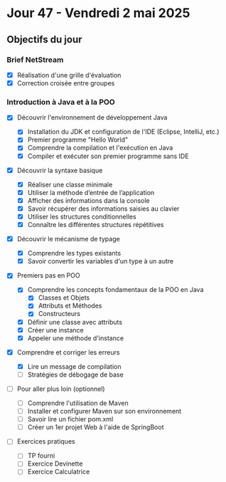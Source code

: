 # Jour 47 - Vendredi 2 mai 2025

## Objectifs du jour

### Brief NetStream

- [x] Réalisation d'une grille d'évaluation
- [x] Correction croisée entre groupes

### Introduction à Java et à la POO

- [x] Découvrir l'environnement de développement Java

  - [x] Installation du JDK et configuration de l'IDE (Eclipse, IntelliJ, etc.)
  - [x] Premier programme "Hello World"
  - [x] Comprendre la compilation et l'exécution en Java
  - [x] Compiler et exécuter son premier programme sans IDE

- [x] Découvrir la syntaxe basique

  - [x] Réaliser une classe minimale
  - [x] Utiliser la méthode d’entrée de l’application
  - [x] Afficher des informations dans la console
  - [x] Savoir récupérer des informations saisies au clavier
  - [x] Utiliser les structures conditionnelles
  - [x] Connaître les différentes structures répétitives

- [x] Découvrir le mécanisme de typage

  - [x] Comprendre les types existants
  - [x] Savoir convertir les variables d'un type à un autre

- [x] Premiers pas en POO

  - [x] Comprendre les concepts fondamentaux de la POO en Java
    - [x] Classes et Objets
    - [x] Attributs et Méthodes
    - [x] Constructeurs
  - [x] Définir une classe avec attributs
  - [x] Créer une instance
  - [x] Appeler une méthode d'instance

- [x] Comprendre et corriger les erreurs

  - [x] Lire un message de compilation
  - [ ] Stratégies de débogage de base

- [ ] Pour aller plus loin (optionnel)

  - [ ] Comprendre l'utilisation de Maven
  - [ ] Installer et configurer Maven sur son environnement
  - [ ] Savoir lire un fichier pom.xml
  - [ ] Créer un 1er projet Web à l'aide de SpringBoot

- [ ] Exercices pratiques
  - [ ] TP fourni
  - [ ] Exercice Devinette
  - [ ] Exercice Calculatrice
